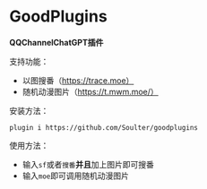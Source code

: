 # GoodPlugins

**QQChannelChatGPT插件**

支持功能：
- 以图搜番（https://trace.moe）
- 随机动漫图片（https://t.mwm.moe/）

安装方法：
```
plugin i https://github.com/Soulter/goodplugins
```

使用方法：
- 输入`sf`或者`搜番`**并且**加上图片即可搜番
- 输入`moe`即可调用随机动漫图片
